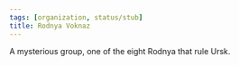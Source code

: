 ```yaml
---
tags: [organization, status/stub]
title: Rodnya Voknaz
---
```



A mysterious group, one of the eight Rodnya that rule Ursk. 